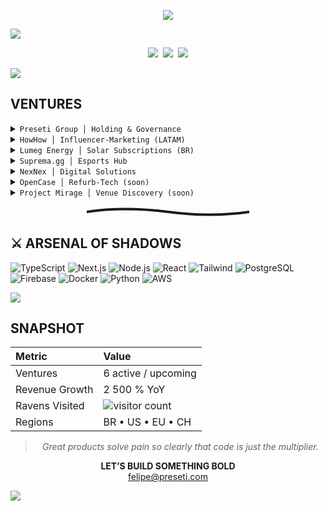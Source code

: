 <!-- ░░░  F  E  L  I  P  E     P  R  E  S  E  T  I  ░░░ -->

<!-- Header roxo digitação -->
<p align="center">
  <img src="https://readme-typing-svg.herokuapp.com?font=Fira+Code&duration=2800&pause=600&color=A259FF&center=true&vCenter=true&width=600&height=35&lines=FELIPE+PRESETI;Founder+%7C+Preseti+Group" />
</p>

<!-- Banner nebuloso (preto → violeta) -->
<img src="https://capsule-render.vercel.app/api?type=rect&height=120&color=0d1117,3a1f69,0d1117" />

<!-- Botões escuros -->
<p align="center">
  <a href="https://preseti.com"><img src="https://img.shields.io/badge/preseti.com-1e1e1e?style=for-the-badge"></a>&nbsp;
  <a href="https://linkedin.com/in/felipepreseti"><img src="https://img.shields.io/badge/linkedin-3b2f5e?style=for-the-badge&logo=linkedin&logoColor=ffffff"></a>&nbsp;
  <a href="mailto:felipe@preseti.com"><img src="https://img.shields.io/badge/email-1e1e1e?style=for-the-badge&logo=gmail&logoColor=ffffff"></a>
</p>

<img src="https://capsule-render.vercel.app/api?type=rect&height=4&color=0d1117,0d1117" />

## VENTURES
<details><summary><code>Preseti Group │ Holding & Governance</code></summary>
Drives strategy, capital allocation and cross-venture synergy.
</details>
<details><summary><code>HowHow │ Influencer-Marketing (LATAM)</code></summary>
AI platform matching tech brands with creators and tracking ROI.<br>https://howhow.com.br
</details>
<details><summary><code>Lumeg Energy │ Solar Subscriptions (BR)</code></summary>
Renewable power + AI optimisation to slash energy costs.<br>https://lumeg.com.br
</details>
<details><summary><code>Suprema.gg │ Esports Hub</code></summary>
End-to-end ecosystem for leagues, matchmaking & item marketplace.<br>https://suprema.gg
</details>
<details><summary><code>NexNex │ Digital Solutions</code></summary>
SaaS automating sites, paid traffic & design via multi-AI stack.<br>https://nexnex.com.br
</details>
<details><summary><code>OpenCase │ Refurb-Tech (soon)</code></summary>
AI inspection, repair & dynamic pricing of RMA tech with flash discounts.
</details>
<details><summary><code>Project Mirage │ Venue Discovery (soon)</code></summary>
App for real-time, AI-personalised venue & experience recommendations.
</details>

<!-- Divisor “pena” -->
<p align="center">
  <svg width="260" height="18" viewBox="0 0 260 18" fill="none" xmlns="http://www.w3.org/2000/svg">
    <path d="M0 9Q60 0 130 9T260 9" stroke="#1a1a1a" stroke-width="4" stroke-linecap="round"/>
  </svg>
</p>

## ⚔️ ARSENAL OF SHADOWS
![TypeScript](https://img.shields.io/badge/TypeScript-4c3573?style=flat&logo=typescript&logoColor=ffffff)
![Next.js](https://img.shields.io/badge/Next.js-31264d?style=flat&logo=next.js&logoColor=ffffff)
![Node.js](https://img.shields.io/badge/Node.js-493969?style=flat&logo=node.js&logoColor=ffffff)
![React](https://img.shields.io/badge/React-4c3573?style=flat&logo=react&logoColor=61dafb)
![Tailwind](https://img.shields.io/badge/Tailwind-31264d?style=flat&logo=tailwindcss&logoColor=ffffff)
![PostgreSQL](https://img.shields.io/badge/PostgreSQL-4c3573?style=flat&logo=postgresql&logoColor=ffffff)
![Firebase](https://img.shields.io/badge/Firebase-493969?style=flat&logo=firebase&logoColor=ffa611)
![Docker](https://img.shields.io/badge/Docker-4c3573?style=flat&logo=docker&logoColor=ffffff)
![Python](https://img.shields.io/badge/Python-31264d?style=flat&logo=python&logoColor=ffffff)
![AWS](https://img.shields.io/badge/AWS-1e1e1e?style=flat&logo=amazonaws&logoColor=ffffff)

<img src="https://capsule-render.vercel.app/api?type=rect&height=4&color=0d1117,0d1117" />

## SNAPSHOT
| Metric | Value |
| :----- | :---- |
| Ventures | 6 active / upcoming |
| Revenue Growth | 2 500 % YoY |
| Ravens Visited | <img src="https://komarev.com/ghpvc/?username=felipepreseti&label=RAVENS%20VISITED&color=4c3573&style=flat-square" alt="visitor count"/> |
| Regions | BR • US • EU • CH |

<blockquote align="center"><i>Great products solve pain so clearly that code is just the multiplier.</i></blockquote>

<p align="center">
  <strong>LET’S BUILD SOMETHING BOLD</strong><br>
  <a href="mailto:felipe@preseti.com">felipe@preseti.com</a>
</p>

<!-- Onda inferior invertida com gradiente -->
<img src="https://capsule-render.vercel.app/api?type=waving&height=100&color=0d1117,3a1f69,0d1117&section=footer" />
